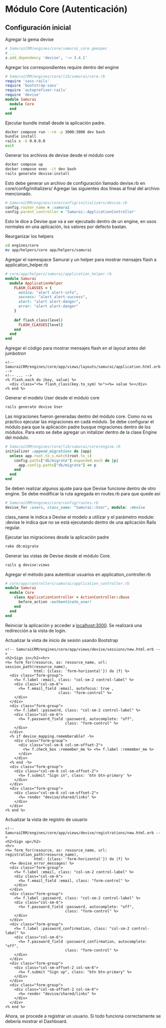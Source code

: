 # Módulo Core (Autenticación)
## Configuración inicial
Agregar la gema devise
```ruby
# SamuraiCRM/engines/core/samurai_core.gemspec
# ...
s.add_dependency 'devise', '~> 3.4.1'
```

Agregar los correspondientes require dentro del engine
```ruby
# SamuraiCRM/engines/core/lib/samurai/core.rb
require 'sass-rails'
require 'bootstrap-sass'
require 'autoprefixer-rails'
require 'devise'
module Samurai
  module Core
  end
end
```

Ejecutar bundle install desde la aplicación padre.
```bash
docker compose run --rm -p 3000:3000 dev bash
bundle install
rails s -b 0.0.0.0
exit
```

Generar los archivos de devise desde el módulo core
```bash
docker compose up
docker compose exec -it dev bash
rails generate devise:install
```
Esto debe generar un archivo de configuración llamado devise.rb en core/config/initializers/
Agregar las siguientes dos líneas al final del archivo mencionado.
```ruby
# SamuraiCRM/engines/core/config/initializers/devise.rb
config.router_name = :samurai
config.parent_controller = 'Samurai::ApplicationController'
```
Esto le dice a Devise que va a ser ejecutado dentro de un engine, en usos normales en una aplicación, los valores por
defecto bastan.

Reorganizar los helpers
```bash
cd engines/core
mv app/helpers/core app/helpers/samurai
```

Agregar el namespace Samurai y un helper para mostrar mensajes flash a application_helper.rb
```ruby
# core/app/helpers/samurai/application_helper.rb
module Samurai
  module ApplicationHelper
    FLASH_CLASSES = {
      notice: "alert alert-info",
      success: "alert alert-success",
      alert: "alert alert-danger",
      error: "alert alert-danger"
    }
    
    def flash_class(level)
      FLASH_CLASSES[level]
    end
  end
end
```

Agregar el código para mostrar mensajes flash en el layout antes del jumbotron
```erb
<!-- SamuraiCRM/engines/core/app/views/layouts/samurai/application.html.erb -->
<!-- ... -->
<% flash.each do |key, value| %>
  <div class="<%= flash_class(key.to_sym) %>"><%= value %></div>
<% end %>
```

Generar el modelo User desde el módulo core
```bash
rails generate devise User
```

Las migraciones fueron generadas dentro del módulo core. Como no es práctico ejecutar las migraciones en cadá módulo. 
Se debe configurar el módulo para que la aplicación padre busque migraciones dentro de los módulos. Para esto se debe
agregar un initalizer dentro de la clase Engine del módulo.
```ruby
# SamuraiCRM/engines/core/lib/samurai/core/engine.rb
initializer :append_migrations do |app|
  unless app.root.to_s.match(root.to_s)
    config.paths["db/migrate"].expanded.each do |p|
      app.config.paths["db/migrate"] << p
    end
  end
end
```

Se deben realizar algunos ajuste para que Devise funcione dentro de otro engine.
Se debe modificar la ruta agregada en routes.rb para que quede así
```ruby
# SamuraiCRM/engines/core/config/routes.rb
devise_for :users, class_name: "Samurai::User", module: :devise
```
class_name le indica a Devise el modelo a utilizar y el parámetro module: :devise le indica que no se está ejecutando 
dentro de una aplicación Rails regular.


Ejecutar las migraciones desde la aplicación padre
```bash
rake db:migrate
```

Generar las vistas de Devise desde el módulo Core.
```bash
rails g devise:views
```

Agregar el método para autenticar usuarios en application_controller.rb
```ruby
# core/app/controllers/samurai/application_controller.rb
module Samurai
  module Core
    class ApplicationController < ActionController::Base
      before_action :authenticate_user!
    end
  end
end
```

Reiniciar la aplicación y acceder a [localhost:3000](http://localhost:3000/). Se realizará una redirección a la vista de login.

Actualizar la vista de inicio de sesión usando Bootstrap
```erb
<!-- SamuraiCRM/engines/core/app/views/devise/sessions/new.html.erb -->
<h2>Sign in</h2><hr>
<%= form_for(resource, as: resource_name, url: session_path(resource_name),
             html: {class: 'form-horizontal'}) do |f| %>
  <div class="form-group">
    <%= f.label :email, class: "col-sm-2 control-label" %>
    <div class="col-sm-6">
      <%= f.email_field :email, autofocus: true ,
                        class: "form-control" %>
    </div>
  </div>
  <div class="form-group">
    <%= f.label :password, class: "col-sm-2 control-label" %>
    <div class="col-sm-6">
      <%= f.password_field :password, autocomplete: "off",
                           class: "form-control" %>
    </div>
  </div>
  <% if devise_mapping.rememberable? -%>
    <div class="form-group">
      <div class="col-sm-6 col-sm-offset-2">
        <%= f.check_box :remember_me %> <%= f.label :remember_me %>
      </div>
    </div>
  <% end -%>
  <div class="form-group">
    <div class="col-sm-6 col-sm-offset-2">
      <%= f.submit "Sign in", class: 'btn btn-primary' %>
    </div>
  </div>
  <div class="form-group">
    <div class="col-sm-6 col-sm-offset-2">
      <%= render "devise/shared/links" %>
    </div>
  </div>
<% end %>
```

Actualizar la vista de registro de usuario
```erb
<!-- SamuraiCRM/engines/core/app/views/devise/registrations/new.html.erb -->
<h2>Sign up</h2>
<hr>
<%= form_for(resource, as: resource_name, url: registration_path(resource_name),
             html: {class: 'form-horizontal'}) do |f| %>
  <%= devise_error_messages! %>
  <div class="form-group">
    <%= f.label :email, class: "col-sm-2 control-label" %>
    <div class="col-sm-6">
      <%= f.email_field :email, class: "form-control" %>
    </div>
  </div>
  <div class="form-group">
    <%= f.label :password, class: "col-sm-2 control-label" %>
    <div class="col-sm-6">
      <%= f.password_field :password, autocomplete: "off",
                           class: "form-control" %>
    </div>
  </div>
  <div class="form-group">
    <%= f.label :password_confirmation, class: "col-sm-2 control-label" %>
    <div class="col-sm-6">
      <%= f.password_field :password_confirmation, autocomplete: "off",
                           class: "form-control" %>
    </div>
  </div>
  <div class="form-group">
    <div class="col-sm-offset-2 col-sm-6">
      <%= f.submit "Sign up", class: "btn btn-primary" %>
    </div>
  </div>
  <div class="form-group">
    <div class="col-sm-offset-2 col-sm-6">
      <%= render "devise/shared/links" %>
    </div>
  </div>
<% end %>
```

Ahora, se procede a registrar un usuario. Si todo funciona correctamente se debería mostrar el Dashboard.
